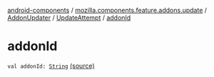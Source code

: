 [android-components](../../../index.md) / [mozilla.components.feature.addons.update](../../index.md) / [AddonUpdater](../index.md) / [UpdateAttempt](index.md) / [addonId](./addon-id.md)

# addonId

`val addonId: `[`String`](https://kotlinlang.org/api/latest/jvm/stdlib/kotlin/-string/index.html) [(source)](https://github.com/mozilla-mobile/android-components/blob/master/components/feature/addons/src/main/java/mozilla/components/feature/addons/update/AddonUpdater.kt#L142)